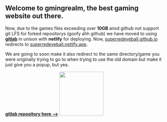 ## Welcome to gmingrealm, the best gaming website out there.
Now, due to the games files exceeding over **10GB** ansd github not support git LFS for forked repositorys (goofy ahh github) we have moved to using [**gitlab**](https://gitlab.com/superredeyeball/GmingRealm) in unison with **netlify** for deploying.
Now, [superredeyeball.github.io](https://superredeyeball.github.io/) redirects to [superredeyeball.netlify.app](https://superredeyeball.netlify.app/).

We are going to soon make it also redirect to the same directory/game you were originally trying to go to when trying to use the old domain but make it just give you a popup, but yea.

[**gitlab repository here -->**](https://gitlab.com/superredeyeball/GmingRealm)
<a href="https://gitlab.com/superredeyeball/GmingRealm">
<img src="https://cdn.freebiesupply.com/logos/large/2x/gitlab-logo-png-transparent.png" width="140" height="140"></img></a>&nbsp;
